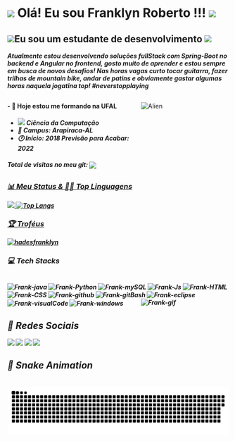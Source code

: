 # <img src="https://raw.githubusercontent.com/hadesfranklyn/hadesfranklyn/master/welcome.gif" width="80px"> Olá! Eu sou Franklyn Roberto !!! <img src="https://raw.githubusercontent.com/hadesfranklyn/hadesfranklyn/master/ola.gif" width="30px">

 ## <img src="https://raw.githubusercontent.com/hadesfranklyn/hadesfranklyn/master/manopla.gif" width="30px">Eu sou um estudante de desenvolvimento <img src="https://raw.githubusercontent.com/hadesfranklyn/hadesfranklyn/master/sonic.gif" width="30px">
<!-- <p align="center">
    <img align="center" alt="GIF" src="https://github.com/hadesfranklyn/hadesfranklyn/blob/main/code.gif?raw=true" width="450" height="270" />
</p> -->


<i> <strong> Atualmente estou desenvolvendo soluções fullStack com Spring-Boot no backend e Angular no frontend, gosto muito de aprender e estou sempre em busca de novos desafios! Nas horas vagas curto tocar guitarra, fazer trilhas de mountain bike, andar de patins e obviamente gastar algumas horas naquela jogatina top! #neverstopplaying</strong> </i> 

  
##

<div>
  <img align="right" alt="Alien" width="200" height="200" src="https://64.media.tumblr.com/7d6c6006d54d3f32a22badac769049e3/tumblr_inline_ojj9i5v6wV1sp1kfz_500.gifv">
    
  </div>
  
#### - 🔭 Hoje estou me formando na UFAL

<i> <strong>
- <img src="https://raw.githubusercontent.com/hadesfranklyn/hadesfranklyn/master/sapo_hackerman.gif" width="30px"> Ciência da Computação 
- 🏫 Campus: Arapiraca-AL
- 🕐 Início: 2018 Previsão para Acabar: 2022

 <div>  
  <h4 align="left"> Total de visitas no meu git:  <img align="center" src="https://profile-counter.glitch.me/hadesfranklyn/count.svg"></h4>
  
   </div>
 
<!-- <i> <strong>👀 Total de visitas no meu git:</strong> </i>  ![Visitor Badge](https://visitor-badge.laobi.icu/badge?page_id=hadesfranklyn.hadesfranklyn) -->
##
 <div>
  <a href="https://github.com/hadesfranklyn">
   
  
  ### 📊 Meu Status &                                                                    👩‍💻 Top Linguagens
  <img height="180em" src="https://github-readme-stats.vercel.app/api?username=hadesfranklyn&show_icons=true&theme=dracula&include_all_commits=true&count_private=true"/> ![Top Langs](https://github-readme-stats.vercel.app/api/top-langs/?username=hadesfranklyn&hide=TeX&layout=compact&theme=dracula)

  
 
 </div> 
   
   
 
 <!-- <img height="180em" src="https://github-readme-stats.vercel.app/api/top-langs/?username=hadesfranklyn&layout=compact&langs_count=7&theme=dracula"/> -->
  <!-- ![Top Langs](https://github-readme-stats.vercel.app/api/top-langs/?username=hadesfranklyn&hide=TeX&layout=compact&theme=dracula) -->

  ### 🏆 Troféus
  <p align="left"> <a href="https://github.com/ryo-ma/github-profile-trophy"><img src="https://github-profile-trophy.vercel.app/?username=hadesfranklyn&theme=dracula" alt="hadesfranklyn" /></a> </p>

  
 ### 💻 Tech Stacks 
<div style="display: inline_block"><br>
  <img align="center"  alt="Frank-java"   src="https://img.icons8.com/color/40/000000/java-coffee-cup-logo--v1.png"/>
  <img align="center" alt="Frank-Python"  src="https://img.icons8.com/color/40/000000/python--v1.png"/>
  <img align="center" alt="Frank-mySQL" src="https://img.icons8.com/fluency/40/000000/mysql-logo.png"/>
 
  <img align="center" alt="Frank-Js" src="https://img.icons8.com/color/40/000000/javascript--v1.png"/>
<!--  <img align="center" alt="Frank-Ts" height="30" width="40" src="https://raw.githubusercontent.com/devicons/devicon/master/icons/typescript/typescript-plain.svg"> -->
<!--  <img align="center" alt="Frank-React" height="30" width="40" src="https://raw.githubusercontent.com/devicons/devicon/master/icons/react/react-original.svg"> -->
  <img align="center" alt="Frank-HTML" src="https://img.icons8.com/color/40/000000/html-5--v1.png"/>
  <img align="center" alt="Frank-CSS"  src="https://img.icons8.com/color/40/000000/css3.png"/>
 <img align="center" alt="Frank-github" src="https://img.icons8.com/material-rounded/40/000000/github.png"/>
 <img align="center" alt="Frank-gitBash" src="https://img.icons8.com/color/40/000000/git.png"/>
<img align="center" alt="Frank-eclipse"  src="https://img.icons8.com/nolan/40/java-eclipse.png"/>
  <img align="center" alt="Frank-visualCode" src="https://img.icons8.com/color/40/000000/visual-studio-code-2019.png"/>
   <img align="center" alt="Frank-windows" src="https://img.icons8.com/color/30/000000/windows-10.png"/>
  <img align="right" alt="Frank-gif" height="200" width="200" src="https://user-images.githubusercontent.com/58437929/131928238-3a81c3d3-65b2-4a94-9148-94b1b265b93f.gif">
  <!-- site de icones https://icons8.com/ -->
 

</div>
  
  ## 📌 Redes Sociais
 
<div> 
  
  <a href="https://www.instagram.com/franklyn_r.s" target="_blank"><img src="https://img.shields.io/badge/-Instagram-%23E4405F?style=for-the-badge&logo=instagram&logoColor=white" target="_blank"></a>
 <a href="https://discord.gg/CTUjFnsz" target="_blank"><img src="https://img.shields.io/badge/Discord-7289DA?style=for-the-badge&logo=discord&logoColor=white" target="_blank"></a> 
  <a href = "mailto:franklyn.silva@arapiraca.ufal.br"><img src="https://img.shields.io/badge/-Gmail-%23333?style=for-the-badge&logo=gmail&logoColor=white" target="_blank"></a>
  <a href="https://www.linkedin.com/in/franklyn-roberto-da-silva-9b6a871a8/" target="_blank"><img src="https://img.shields.io/badge/-LinkedIn-%230077B5?style=for-the-badge&logo=linkedin&logoColor=white" target="_blank"></a> 
## 🐍 Snake Animation
![Snake animation](https://github.com/hadesfranklyn/hadesfranklyn/blob/output/github-contribution-grid-snake.svg)
 
 
</div>


